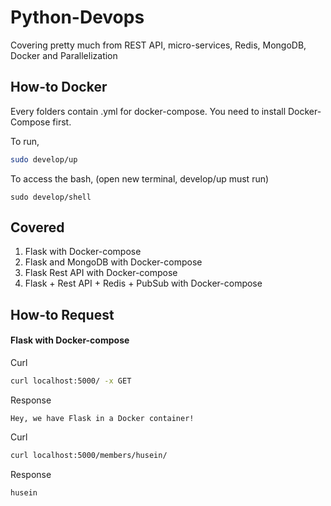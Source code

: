 # Python-Devops
Covering pretty much from REST API, micro-services, Redis, MongoDB, Docker and Parallelization

## How-to Docker
Every folders contain .yml for docker-compose. You need to install Docker-Compose first.

To run,
```bash
sudo develop/up
```

To access the bash, (open new terminal, develop/up must run)
```
sudo develop/shell
```

## Covered
1. Flask with Docker-compose
2. Flask and MongoDB with Docker-compose
3. Flask Rest API with Docker-compose
4. Flask + Rest API + Redis + PubSub with Docker-compose

## How-to Request

#### Flask with Docker-compose

Curl
```bash
curl localhost:5000/ -x GET
```
Response
```response
Hey, we have Flask in a Docker container!
```
Curl
```bash
curl localhost:5000/members/husein/
```
Response
```response
husein
```



